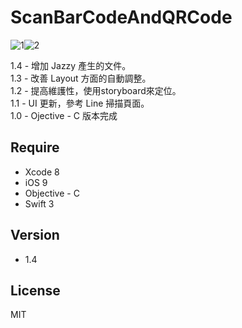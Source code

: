 ScanBarCodeAndQRCode
=========

![1](https://cloud.githubusercontent.com/assets/16394562/21300436/ed754cbe-c5de-11e6-8c50-ecad38538ebd.png)![2](https://cloud.githubusercontent.com/assets/16394562/21300441/f6e902fe-c5de-11e6-90d0-b6c9d82efa1a.png)

1.4 - 增加 Jazzy 產生的文件。<br />
1.3 - 改善 Layout 方面的自動調整。<br />
1.2 - 提高維護性，使用storyboard來定位。<br />
1.1 - UI 更新，參考 Line 掃描頁面。<br />
1.0 - Ojective - C 版本完成<br />


Require
-----------
- Xcode 8
- iOS 9
- Objective - C
- Swift 3

Version
-----------
- 1.4

License
----

MIT
